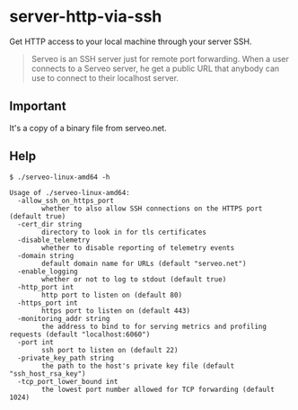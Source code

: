 # server-http-via-ssh
Get HTTP access to your local machine through your server SSH.

> Serveo is an SSH server just for remote port forwarding. When a user connects to a Serveo server, he get a public URL that anybody can use to connect to their localhost server.

## Important
It's a copy of a binary file from serveo.net.

## Help

```
$ ./serveo-linux-amd64 -h

Usage of ./serveo-linux-amd64:
  -allow_ssh_on_https_port
        whether to also allow SSH connections on the HTTPS port (default true)
  -cert_dir string
        directory to look in for tls certificates
  -disable_telemetry
        whether to disable reporting of telemetry events
  -domain string
        default domain name for URLs (default "serveo.net")
  -enable_logging
        whether or not to log to stdout (default true)
  -http_port int
        http port to listen on (default 80)
  -https_port int
        https port to listen on (default 443)
  -monitoring_addr string
        the address to bind to for serving metrics and profiling requests (default "localhost:6060")
  -port int
        ssh port to listen on (default 22)
  -private_key_path string
        the path to the host's private key file (default "ssh_host_rsa_key")
  -tcp_port_lower_bound int
        the lowest port number allowed for TCP forwarding (default 1024)
```

